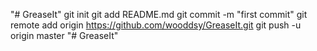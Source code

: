 "# GreaseIt"  git init git add README.md git commit -m "first commit" git remote add origin https://github.com/wooddsy/GreaseIt.git git push -u origin master
"# GreaseIt" 
